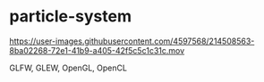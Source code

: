 # particle-system

https://user-images.githubusercontent.com/4597568/214508563-8ba02268-72e1-41b9-a405-42f5c5c1c31c.mov

GLFW, GLEW, OpenGL, OpenCL
